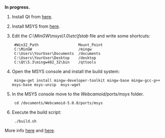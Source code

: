 **In progress.**

1. Install Qt from [here](http://qt-project.org/downloads).
2. Install MSYS from [here](http://downloads.sourceforge.net/mingw/MSYS-1.0.11.exe).
3. Edit the _C:\MinGW\msys\1.0\etc\fstab_ file and write some shortcuts:

        #Win32_Path                  Mount_Point
        C:\MinGW                     /mingw
        C:\Users\YourUser\Documents  /documents
        C:\Users\YourUser\Desktop    /desktop
        C:\Qt\5.3\mingw482_32\bin    /qttools

4. Open the MSYS console and install the build system:

        mingw-get install mingw-developer-toolkit mingw-base mingw-gcc-g++ msys-base msys-unzip  msys-wget

5. In the MSYS console move to the _Webcamoid/ports/msys_ folder.

        cd /documents/Webcamoid-5.0.0/ports/msys

6. Execute the build script:

        ./build.sh

More info [here](http://mingw.org/wiki/msys) and [here](http://mingw.org/wiki/Getting_Started).
